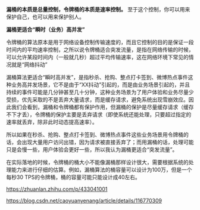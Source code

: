 **漏桶的本质是总量控制，令牌桶的本质是速率控制。** 至于这个控制，你可以用来保护自己，也可以用来保护别人。

**漏桶更适合“瞬时（业务）高并发”**

令牌桶的算法原本是用于网络设备控制传输速度的，而且它控制的目的是保证一段时间内的平均速率控制，之所以说令牌桶适合突发流量，是指在网络传输的时候，可以允许某段时间内（一般就几秒）超过平均传输速率，这在网络环境下常见的情况就是“网络抖动”


漏桶算法更适合“瞬时高并发”，是指秒杀、抢购、整点打卡签到、微博热点事件这种业务高并发场景，它不是由于“XX抖动”引起的，而是由业务场景引起的，并且持续的事件可能是几分钟甚至几十分钟，这种业务场景为了用户体验和业务尽量少受损，优先采取的不是丢弃大量请求，而是缓存请求，避免系统出现雪崩效应。因此我们会看到，漏桶和令牌桶都有保护作用，但漏桶的保护是尽量缓存请求（缓存不下才丢），令牌桶的保护主要是丢弃请求（即使系统还能处理，只要超过指定的速率就丢弃，除非此时动态提高速率）。


所以如果在秒杀、抢购、整点打卡签到、微博热点事件这些业务场景用令牌桶的话，会出现大量用户访问出错，因为请求被直接丢弃了；而用漏桶的话，处理可能只是会慢一些，用户体验会更好一些，所以我认为漏桶更适合“突发流量”。


在实际落地的时候，令牌桶的桶大小不能像漏桶那样设计很大，需要根据系统的处理能力来进行仔细的估算。例如，漏桶算法的桶容量可以设计为100万，但是一个每秒30 TPS的令牌桶，桶的容量可能只能设计成40左右。


https://zhuanlan.zhihu.com/p/433041001



https://blog.csdn.net/caoyuanyenang/article/details/116770309